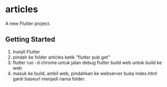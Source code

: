 # articles

A new Flutter project.

## Getting Started

1. Install Flutter
2. pindah ke folder articles ketik "flutter pub get"
3. flutter run -d chrome untuk jalan debug flutter build web untuk build ke web
4. masuk ke build, ambil web, pindahkan ke webserver buka index.html ganti baseurl menjadi nama folder.